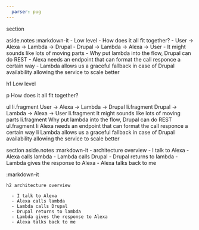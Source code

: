 ```yaml
---
  parser: pug
---
```

section

  aside.notes
    :markdown-it
      - Low level
      - How does it all fit together?
        - User -> Alexa -> Lambda -> Drupal
        - Drupal -> Lambda -> Alexa -> User
        - It might sounds like lots of moving parts
      - Why put lambda into the flow, Drupal can do REST
        - Alexa needs an endpoint that can format the call responce a certain way
        - Lambda allows us a graceful fallback in case of Drupal availability allowing the service to scale better

  h1 Low level

  p How does it all fit together?

  ul
    li.fragment User -> Alexa -> Lambda -> Drupal
    li.fragment Drupal -> Lambda -> Alexa -> User
    li.fragment It might sounds like lots of moving parts
    li.fragment Why put lambda into the flow, Drupal can do REST
      ul.fragment
        li Alexa needs an endpoint that can format the call responce a certain way
        li Lambda allows us a graceful fallback in case of Drupal availability allowing the service to scale better

section
  aside.notes
    :markdown-it
      - architecture overview
        - I talk to Alexa
        - Alexa calls lambda
        - Lambda calls Drupal
        - Drupal returns to lambda
        - Lambda gives the response to Alexa
        - Alexa talks back to me

  :markdown-it

    h2 architecture overview

      - I talk to Alexa
      - Alexa calls lambda
      - Lambda calls Drupal
      - Drupal returns to lambda
      - Lambda gives the response to Alexa
      - Alexa talks back to me
